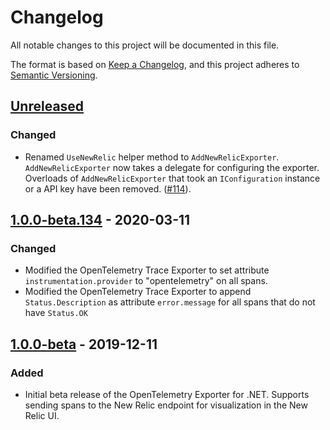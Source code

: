 # Changelog
All notable changes to this project will be documented in this file.

The format is based on [Keep a Changelog](https://keepachangelog.com/en/1.0.0/), and this project adheres to [Semantic Versioning](https://semver.org/spec/v2.0.0.html).

## [Unreleased]

### Changed

* Renamed `UseNewRelic` helper method to `AddNewRelicExporter`.
  `AddNewRelicExporter` now takes a delegate for configuring the exporter.
  Overloads of `AddNewRelicExporter` that took an `IConfiguration` instance or
  a API key have been removed.
  ([#114](https://github.com/newrelic/newrelic-telemetry-sdk-dotnet/pull/114)).

## [1.0.0-beta.134] - 2020-03-11

### Changed

* Modified the OpenTelemetry Trace Exporter to set attribute `instrumentation.provider` to "opentelemetry" on all spans.
* Modified the OpenTelemetry Trace Exporter to append `Status.Description` as attribute `error.message` for all spans that do not have `Status.OK`

## [1.0.0-beta] - 2019-12-11

### Added

* Initial beta release of the OpenTelemetry Exporter for .NET. Supports sending spans to the New Relic endpoint for visualization in the New Relic UI.

[Unreleased]: https://github.com/newrelic/newrelic-telemetry-sdk-dotnet/compare/v1.0.0-beta.134..HEAD
[1.0.0-beta.134]: https://github.com/newrelic/newrelic-telemetry-sdk-dotnet/compare/76cb4c5..v1.0.0-beta.134
[1.0.0-beta.117]: https://github.com/newrelic/newrelic-telemetry-sdk-dotnet/compare/v1.0.0-beta..76cb4c5
[1.0.0-beta]: https://github.com/newrelic/newrelic-telemetry-sdk-dotnet/releases/tag/v1.0.0-beta
